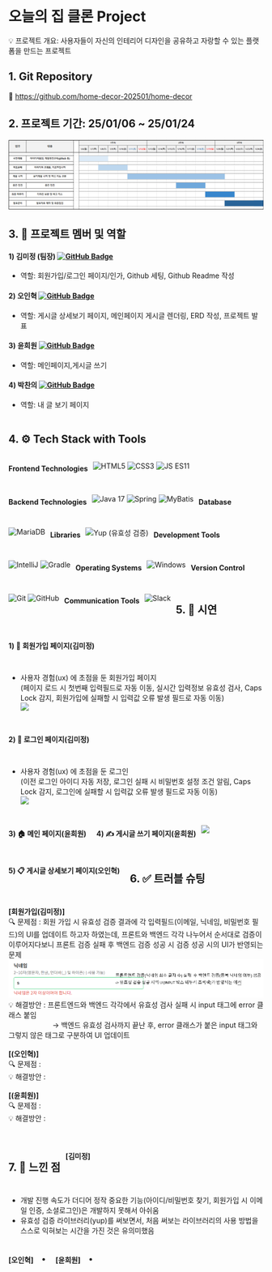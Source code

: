 
# 오늘의 집 클론 Project

💡 프로젝트 개요: 사용자들이 자신의 인테리어 디자인을 공유하고 자랑할 수 있는 플랫폼을 만드는 프로젝트

## 1. Git Repository
📁 https://github.com/home-decor-202501/home-decor

## 2. 프로젝트 기간: 25/01/06 ~ 25/01/24
![img.png](img.png)

## 3. 👥 프로젝트 멤버 및 역할
#### 1) 김미정 (팀장)  [![GitHub Badge](https://img.shields.io/badge/mjkim41-FF69B4?logo=github&logoColor=white&labelColor=FF69B4)](https://github.com/mjkim41)
- 역할: 회원가입/로그인 페이지/인가, Github 세팅, Github Readme 작성

#### 2) 오인혁 [![GitHub Badge](https://img.shields.io/badge/inhyeokoh-FF69B4?logo=github&logoColor=white&labelColor=FF69B4)](https://github.com/inhyeokoh)
- 역할: 게시글 상세보기 페이지, 메인페이지 게시글 렌더링, ERD 작성, 프로젝트 발표

#### 3) 윤희원 [![GitHub Badge](https://img.shields.io/badge/hee123hee-FF69B4?logo=github&logoColor=white&labelColor=FF69B4)](https://github.com/hee123hee)
- 역할: 메인페이지,게시글 쓰기
#### 4) 박찬의  [![GitHub Badge](https://img.shields.io/badge/parkchenui-FF69B4?logo=github&logoColor=white&labelColor=FF69B4)](https://github.com/parkchenui)
- 역할: 내 글 보기 페이지
  <br><br>


## 4. ⚙️ Tech Stack with Tools
<div style="display: flex; flex-wrap: wrap; gap: 10px;">

#### Frontend Technologies
![HTML5](https://img.shields.io/badge/HTML5-E44D26?style=flat&logo=html5&logoColor=white)
![CSS3](https://img.shields.io/badge/CSS3-1572B6?style=flat&logo=css3&logoColor=white)
![JS ES11](https://img.shields.io/badge/JavaScript-F7DF1E?style=flat&logo=javascript&logoColor=black)

#### Backend Technologies
![Java 17](https://img.shields.io/badge/Java%2017-007396?style=flat&logo=java&logoColor=white)
![Spring](https://img.shields.io/badge/Spring%203.3.6-6DB33F?style=flat&logo=spring&logoColor=white)
![MyBatis](https://img.shields.io/badge/MyBatis-FF0000?style=flat&logo=mybatis&logoColor=white)

#### Database
![MariaDB](https://img.shields.io/badge/MariaDB-003B57?style=flat&logo=mariadb&logoColor=white)

#### Libraries
![Yup (유효성 검증)](https://img.shields.io/badge/Yup%20(유효성%20검증)-E6A400?style=flat&logo=yup&logoColor=white)


#### Development Tools
![IntelliJ](https://img.shields.io/badge/IntelliJ-000000?style=flat&logo=intellij-idea&logoColor=white)
![Gradle](https://img.shields.io/badge/Gradle-02303A?style=flat&logo=gradle&logoColor=white)

#### Operating Systems
![Windows](https://img.shields.io/badge/Windows-00A4EF?style=flat&logo=windows&logoColor=white)

#### Version Control
![Git](https://img.shields.io/badge/Git-F1502F?style=flat&logo=git&logoColor=white)
![GitHub](https://img.shields.io/badge/GitHub-211F1F?style=flat&logo=github&logoColor=white)

#### Communication Tools
![Slack](https://img.shields.io/badge/Slack-4A154B?style=flat&logo=slack&logoColor=white)



## 5. 📸 시연
####  1) 📝 회원가입 페이지(김미정)
- 사용자 경험(ux) 에 초점을 둔 회원가입 페이지<br>
  (페이지 로드 시 첫번째 입력필드로
  자동 이동, 실시간 입력정보 유효성 검사, Caps Lock 감지, 회원가입에 실패할 시
  입력값 오류 발생 필드로 자동 이동)<br>
  ![](https://velog.velcdn.com/images/kimmy25312/post/ddb0c4bb-f6c0-4aa1-a26d-70b138f8145b/image.gif)
  <br>

#### 2) 🔑️‍ 로그인 페이지(김미정)
- 사용자 경험(ux) 에 초점을 둔 로그인<br>
  (이전 로그인 아이디 자동 저장, 로그인 실패 시
  비밀번호 설정 조건 알림, Caps Lock 감지, 로그인에 실패할 시
  입력값 오류 발생 필드로 자동 이동)<br>
  ![](https://velog.velcdn.com/images/kimmy25312/post/f21a640b-0967-43ad-b6de-fbad17274fc4/image.gif)
  <br>


#### 3) 🏠 메인 페이지(윤희원)

<br>

#### 4) ✍️ 게시글 쓰기 페이지(윤희원)
![](https://velog.velcdn.com/images/kimmy25312/post/983a85a8-5a98-424d-8083-ab0dceefbda6/image.gif)
<br>

#### 5) 📋 게시글 상세보기 페이지(오인혁)
<br>

## 6. ✅ 트러블 슈팅
**[회원가입(김미정)]**<br>
🔍 문제점 : 회원 가입 시 유효성 검증 결과에 각 입력필드(이메일, 닉네임, 비밀번호 필드)의 UI를 업데이트 하고자 하였는데, 프론트와 백엔드 각각 나누어서 순서대로 검증이 이루어지다보니 프론트 검증 실패 후 백엔드 검증 성공 시 검증 성공 시의 UI가 반영되는 문제
<br>
![img_1.png](img_1.png) <br>
💡 해결방안 : 프론트엔드와 백엔드 각각에서 유효성 검사 실패 시 input 태그에 error 클래스 붙임<br>
&nbsp;&nbsp;&nbsp;&nbsp;&nbsp;&nbsp;&nbsp;&nbsp; &nbsp;&nbsp;&nbsp;&nbsp;  &nbsp;&nbsp;&nbsp;&nbsp;&nbsp;&nbsp;&nbsp;&nbsp;→ 백엔드 유효성 검사까지 끝난 후, error 클래스가 붙은 input 태그와 그렇지 않은 태그로 구분하여 UI 업데이트
<br><br>
**[(오인혁)]**<br>
🔍 문제점 : <br>
💡 해결방안 :
<br><br>
**[(윤희원)]**<br>
🔍 문제점 : <br>
💡 해결방안 :
<br><br>


## 7. 🧠️ 느낀 점
**[김미정]**<br>
- 개발 진행 속도가 더디어 정작 중요한 기능(아이디/비밀번호 찾기, 회원가입 시 이메일 인증, 소셜로그인)은 개발하지 못해서 아쉬움 <br>
- 유효성 검증 라이브러리(yup)를 써보면서, 처음 써보는 라이브러리의 사용 방법을 스스로 익혀보는 시간을 가진 것은 유의미했음 <br>

**[오인혁]**<br>
-  <br>

**[윤희원]**<br>
- <br>

